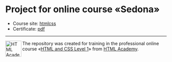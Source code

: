 # Project for online course «Sedona»

* Course site: [htmlcss](https://htmlacademy.ru/intensive/htmlcss)
* Certificate: [pdf](https://t.ly/ssfc)


---

<a href="https://htmlacademy.ru/intensive/htmlcss"><img align="left" width="50" height="50" alt="HTML Academy" src="https://up.htmlacademy.ru/static/img/intensive/htmlcss/logo-for-github-2.png"></a>

The repository was created for training in the professional online course «[HTML and CSS Level 1](https://htmlacademy.ru/intensive/htmlcss)» from [HTML Academy](https://htmlacademy.ru).
